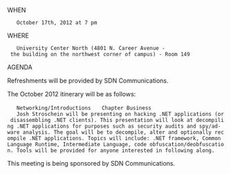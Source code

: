 WHEN

`   October 17th, 2012 at 7 pm`

WHERE

`   University Center North (4801 N. Career Avenue - the building on the northwest corner of campus) - Room 149`

AGENDA

Refreshments will be provided by SDN Communications.

The October 2012 itinerary will be as follows:

`   Networking/Introductions`
`   Chapter Business`
`   Josh Stroschein will be presenting on hacking .NET applications (or disassembling .NET clients). This presentation will look at decompiling .NET applications for purposes such as security audits and spy/ad-ware analysis. The goal will be to decompile, alter and optionally recompile .NET applications. Topics will include: .NET framework, Common Language Runtime, Intermediate Language, code obfuscation/deobfuscation. Tools will be provided for anyone interested in following along.`

This meeting is being sponsored by SDN Communications.